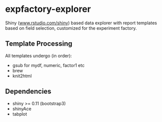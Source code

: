 expfactory-explorer
==============

Shiny (www.rstudio.com/shiny) based data explorer with report templates based on field selection, customized for the experiment factory.

## Template Processing

All templates undergo (in order):
* gsub for mydf, numeric, factor1 etc
* brew
* knit2html

## Dependencies

* shiny >= 0.11 (bootstrap3)
* shinyAce
* tabplot
